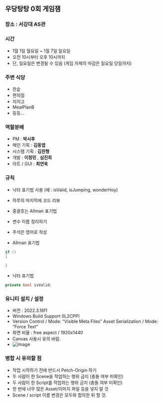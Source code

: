 ## 우당탕탕 0회 게임잼
### 장소 : 서강대 AS관
### 시간
- 1월 1일 월요일 ~ 1월 7일 일요일
- 오전 10시부터 오후 10시까지
- 단, 일요일은 변경될 수 있음 (게임 자체의 마감은 일요일 당일까지)
### 주변 식당
- 한솥
- 편의점
- 지지고
- MealPlanB
- 등등...
### 역할분배
- PM : **박시후**
- 메인 기획 : **김동엽**
- 시스템 기획 : **김찬형**
- 개발 : **이정민** , **심진희**
- 아트 / GUI : **최연욱**
### 규칙
- 낙타 표기법 사용 (예 : isValid, isJumping, wonderHoy)
- 하루의 마지막에 코드 리뷰
- 중괄호는 Allman 표기법
- 변수 이름 정리하기
- 주석은 영어로 작성
  
- Allman 표기법
```cs
if ()
{

}
```
- 낙타 표기법
```cs
private bool isValid;
```
    
### 유니티 설치 / 설정
- 버전 : 2022.3.16f1
- Windows Build Support (IL2CPP)
- Version Control / Mode: “Visible Meta Files” Asset Serialization / Mode: “Force Text”
- 화면 비율 : free aspect / 1920x1440
- Canvas 사용시 유의 바람.
- ![image](https://github.com/Migayeon/Winter_Unity_Project/assets/132274328/a81821f5-f79a-4591-bb60-82271e88d4af)

    
### 병합 시 유의할 점
- 작업 시작하기 전에 반드시 Petch-Origin 하기
- 두 사람이 한 Scene을 작업하는 행위 금지 (충돌 여부 미확인)
- 두 사람이 한 Script를 작업하는 행위 금지 (충돌 여부 미확인)
- 한 번에 너무 많은 Asset/이미지 파일 등을 넣지 말 것
- Scene / script 이름 변경은 모두와 합의한 뒤 할 것.
